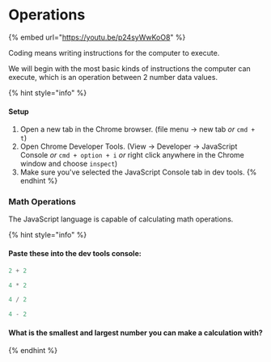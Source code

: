 # Operations

{% embed url="https://youtu.be/p24syWwKoO8" %}

Coding means writing instructions for the computer to execute.

We will begin with the most basic kinds of instructions the computer can execute, which is an operation between 2 number data values.

{% hint style="info" %}
#### **Setup**

1. Open a new tab in the Chrome browser. \(file menu -&gt; new tab _or_ `cmd + t`\)
2. Open Chrome Developer Tools. \(View -&gt; Developer -&gt; JavaScript Console _or_ `cmd + option + i` _or_ right click anywhere in the Chrome window and choose `inspect`\)
3. Make sure you've selected the JavaScript Console tab in dev tools.
{% endhint %}

### Math Operations

The JavaScript language is capable of calculating math operations.

{% hint style="info" %}
#### Paste these into the dev tools console:

```javascript
2 + 2
```

```javascript
4 * 2
```

```javascript
4 / 2
```

```javascript
4 - 2
```

#### What is the smallest and largest number you can make a calculation with?
{% endhint %}



